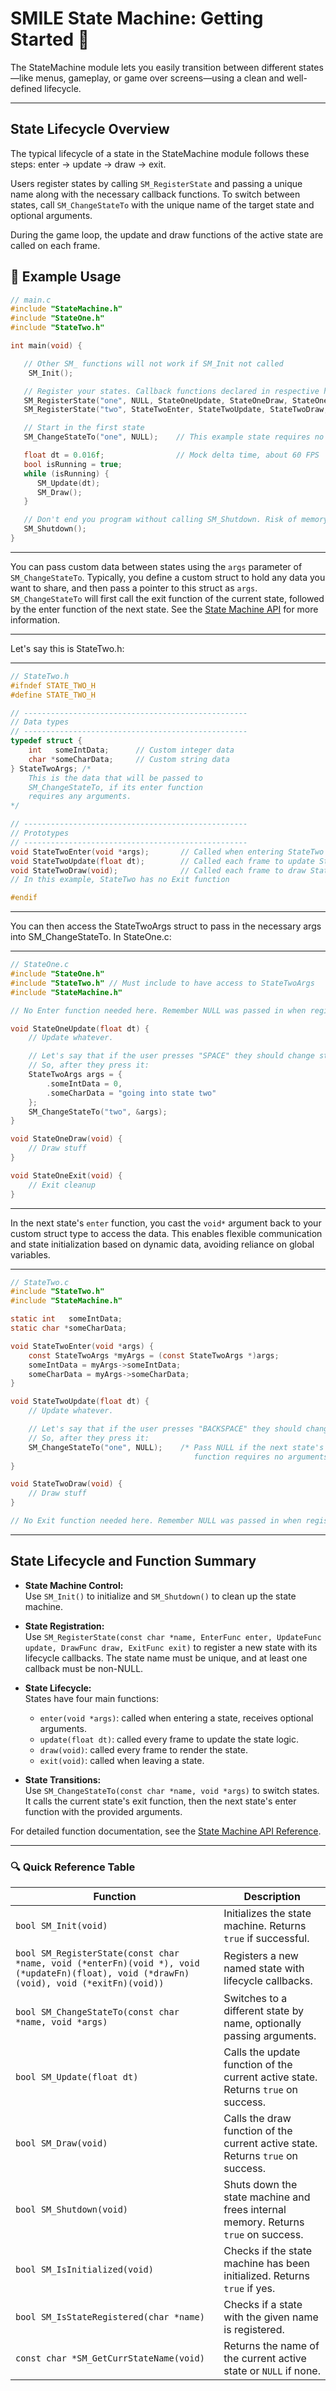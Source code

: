 # SMILE State Machine: Getting Started 🤖

The StateMachine module lets you easily transition between different states—like menus, gameplay, or game over screens—using a clean and well-defined lifecycle.

---

## State Lifecycle Overview

The typical lifecycle of a state in the StateMachine module follows these steps: enter → update → draw → exit.

Users register states by calling `SM_RegisterState` and passing a unique name along with the necessary callback functions. To switch between states, call `SM_ChangeStateTo` with the unique name of the target state and optional arguments.

During the game loop, the update and draw functions of the active state are called on each frame.

## 🧪 Example Usage

```c
// main.c
#include "StateMachine.h"
#include "StateOne.h"
#include "StateTwo.h"

int main(void) {

   // Other SM_ functions will not work if SM_Init not called
    SM_Init();

   // Register your states. Callback functions declared in respective header files.
   SM_RegisterState("one", NULL, StateOneUpdate, StateOneDraw, StateOneExit);
   SM_RegisterState("two", StateTwoEnter, StateTwoUpdate, StateTwoDraw, NULL);

   // Start in the first state
   SM_ChangeStateTo("one", NULL);    // This example state requires no arguments, so we pass in NULL

   float dt = 0.016f;                // Mock delta time, about 60 FPS
   bool isRunning = true;
   while (isRunning) {
      SM_Update(dt);
      SM_Draw();
   }

   // Don't end you program without calling SM_Shutdown. Risk of memory leak.
   SM_Shutdown();
}
```

---

You can pass custom data between states using the `args` parameter of `SM_ChangeStateTo`. Typically, you define a custom struct to hold any data you want to share, and then pass a pointer to this struct as `args`. `SM_ChangeStateTo` will first call the exit function of the current state, followed by the enter function of the next state. See the [State Machine API](./SM_API.md) for more information.

---

Let's say this is StateTwo.h:

---

```c
// StateTwo.h
#ifndef STATE_TWO_H
#define STATE_TWO_H

// --------------------------------------------------
// Data types
// --------------------------------------------------
typedef struct {
    int   someIntData;      // Custom integer data
    char *someCharData;     // Custom string data
} StateTwoArgs; /*
    This is the data that will be passed to
    SM_ChangeStateTo, if its enter function
    requires any arguments.
*/

// --------------------------------------------------
// Prototypes
// --------------------------------------------------
void StateTwoEnter(void *args);       // Called when entering StateTwo
void StateTwoUpdate(float dt);        // Called each frame to update StateTwo
void StateTwoDraw(void);              // Called each frame to draw StateTwo
// In this example, StateTwo has no Exit function

#endif
```

---

You can then access the StateTwoArgs struct to pass in the necessary args into SM_ChangeStateTo. In StateOne.c:

---

```c
// StateOne.c
#include "StateOne.h"
#include "StateTwo.h" // Must include to have access to StateTwoArgs
#include "StateMachine.h"

// No Enter function needed here. Remember NULL was passed in when registering this state.

void StateOneUpdate(float dt) {
    // Update whatever.

    // Let's say that if the user presses "SPACE" they should change state.
    // So, after they press it:
    StateTwoArgs args = {
        .someIntData = 0,
        .someCharData = "going into state two"
    };
    SM_ChangeStateTo("two", &args);
}

void StateOneDraw(void) {
    // Draw stuff
}

void StateOneExit(void) {
    // Exit cleanup
}
```

---

In the next state's `enter` function, you cast the `void*` argument back to your custom struct type to access the data. This enables flexible communication and state initialization based on dynamic data, avoiding reliance on global variables.

---

```c
// StateTwo.c
#include "StateTwo.h"
#include "StateMachine.h"

static int   someIntData;
static char *someCharData;

void StateTwoEnter(void *args) {
    const StateTwoArgs *myArgs = (const StateTwoArgs *)args;
    someIntData = myArgs->someIntData;
    someCharData = myArgs->someCharData;
}

void StateTwoUpdate(float dt) {
    // Update whatever.

    // Let's say that if the user presses "BACKSPACE" they should change state.
    // So, after they press it:
    SM_ChangeStateTo("one", NULL);    /* Pass NULL if the next state's enter
                                         function requires no arguments or doesn't exist. */
}

void StateTwoDraw(void) {
    // Draw stuff
}

// No Exit function needed here. Remember NULL was passed in when registering this state.
```

---

## State Lifecycle and Function Summary

- **State Machine Control:**  
  Use `SM_Init()` to initialize and `SM_Shutdown()` to clean up the state machine.

- **State Registration:**  
  Use `SM_RegisterState(const char *name, EnterFunc enter, UpdateFunc update, DrawFunc draw, ExitFunc exit)` to register a new state with its lifecycle callbacks. The state name must be unique, and at least one callback must be non-NULL.

- **State Lifecycle:**  
  States have four main functions:

  - `enter(void *args)`: called when entering a state, receives optional arguments.
  - `update(float dt)`: called every frame to update the state logic.
  - `draw(void)`: called every frame to render the state.
  - `exit(void)`: called when leaving a state.

- **State Transitions:**  
  Use `SM_ChangeStateTo(const char *name, void *args)` to switch states. It calls the current state's exit function, then the next state's enter function with the provided arguments.

For detailed function documentation, see the [State Machine API Reference](./SM_API.md).

---

### 🔍 Quick Reference Table

| Function                                                                                                                                | Description                                                                        |
| --------------------------------------------------------------------------------------------------------------------------------------- | ---------------------------------------------------------------------------------- |
| `bool SM_Init(void)`                                                                                                                    | Initializes the state machine. Returns `true` if successful.                       |
| `bool SM_RegisterState(const char *name, void (*enterFn)(void *), void (*updateFn)(float), void (*drawFn)(void), void (*exitFn)(void))` | Registers a new named state with lifecycle callbacks.                              |
| `bool SM_ChangeStateTo(const char *name, void *args)`                                                                                   | Switches to a different state by name, optionally passing arguments.               |
| `bool SM_Update(float dt)`                                                                                                              | Calls the update function of the current active state. Returns `true` on success.  |
| `bool SM_Draw(void)`                                                                                                                    | Calls the draw function of the current active state. Returns `true` on success.    |
| `bool SM_Shutdown(void)`                                                                                                                | Shuts down the state machine and frees internal memory. Returns `true` on success. |
| `bool SM_IsInitialized(void)`                                                                                                           | Checks if the state machine has been initialized. Returns `true` if yes.           |
| `bool SM_IsStateRegistered(char *name)`                                                                                                 | Checks if a state with the given name is registered.                               |
| `const char *SM_GetCurrStateName(void)`                                                                                                 | Returns the name of the current active state or `NULL` if none.                    |
